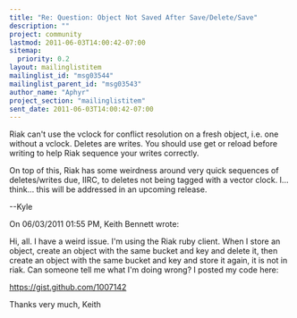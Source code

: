 ```yaml
---
title: "Re: Question: Object Not Saved After Save/Delete/Save"
description: ""
project: community
lastmod: 2011-06-03T14:00:42-07:00
sitemap:
  priority: 0.2
layout: mailinglistitem
mailinglist_id: "msg03544"
mailinglist_parent_id: "msg03543"
author_name: "Aphyr"
project_section: "mailinglistitem"
sent_date: 2011-06-03T14:00:42-07:00
---
```



Riak can't use the vclock for conflict resolution on a fresh object, 
i.e. one without a vclock. Deletes are writes. You should use get or 
reload before writing to help Riak sequence your writes correctly.


On top of this, Riak has some weirdness around very quick sequences of 
deletes/writes due, IIRC, to deletes not being tagged with a vector 
clock. I... think... this will be addressed in an upcoming release.


--Kyle

On 06/03/2011 01:55 PM, Keith Bennett wrote:

Hi, all. I have a weird issue. I'm using the Riak ruby client. When I store 
an object, create an object with the same bucket and key and delete it, then 
create an object with the same bucket and key and store it again, it is not in 
riak. Can someone tell me what I'm doing wrong? I posted my code here:

https://gist.github.com/1007142

Thanks very much,
Keith
